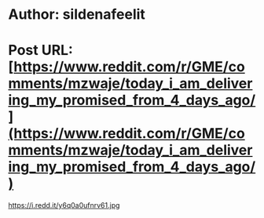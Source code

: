 # Author: sildenafeelit
# Post URL: [https://www.reddit.com/r/GME/comments/mzwaje/today_i_am_delivering_my_promised_from_4_days_ago/](https://www.reddit.com/r/GME/comments/mzwaje/today_i_am_delivering_my_promised_from_4_days_ago/)


https://i.redd.it/y6q0a0ufnrv61.jpg
